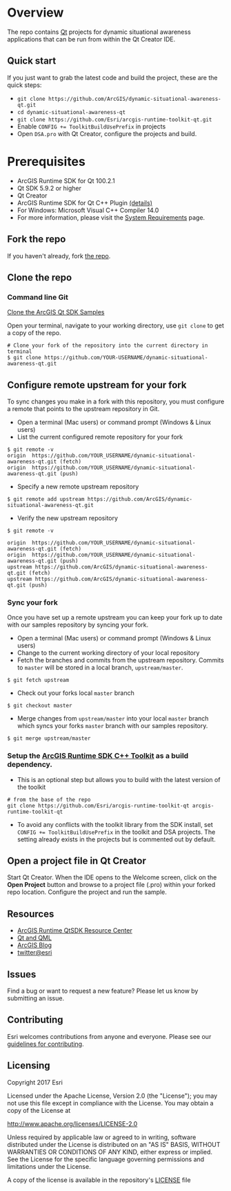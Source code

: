 # Overview
The repo contains [Qt](http://qt.io) projects for dynamic situational awareness applications that can be run from within the Qt Creator IDE.

## Quick start

If you just want to grab the latest code and build the project, these are the quick steps:
 
 * `git clone https://github.com/ArcGIS/dynamic-situational-awareness-qt.git`
 * `cd dynamic-situational-awareness-qt`
 * `git clone https://github.com/Esri/arcgis-runtime-toolkit-qt.git`
 * Enable `CONFIG += ToolkitBuildUsePrefix` in projects
 * Open `DSA.pro` with Qt Creator, configure the projects and build.

# Prerequisites
* ArcGIS Runtime SDK for Qt 100.2.1
* Qt SDK 5.9.2 or higher
* Qt Creator
* ArcGIS Runtime SDK for Qt C++ Plugin [(details)](https://github.com/Esri/arcgis-runtime-toolkit-qt)
* For Windows: Microsoft Visual C++ Compiler 14.0 
* For more information, please visit the [System Requirements](https://developers.arcgis.com/qt/quartz/qml/guide/arcgis-runtime-sdk-for-qt-system-requirements.htm) page.

## Fork the repo
If you haven't already, fork [the repo](https://github.com/ArcGIS/dynamic-situational-awareness-qt/fork).

## Clone the repo

### Command line Git
[Clone the ArcGIS Qt SDK Samples](https://help.github.com/articles/fork-a-repo#Step-2-clone-your-fork)

Open your terminal, navigate to your working directory, use ```git clone``` to get a copy of the repo.

```
# Clone your fork of the repository into the current directory in terminal
$ git clone https://github.com/YOUR-USERNAME/dynamic-situational-awareness-qt.git
```

## Configure remote upstream for your fork
To sync changes you make in a fork with this repository, you must configure a remote that points to the upstream repository in Git.

- Open a terminal (Mac users) or command prompt (Windows & Linux users)
- List the current configured remote repository for your fork

```
$ git remote -v
origin	https://github.com/YOUR_USERNAME/dynamic-situational-awareness-qt.git (fetch)
origin	https://github.com/YOUR_USERNAME/dynamic-situational-awareness-qt.git (push)
```

- Specify a new remote upstream repository

```
$ git remote add upstream https://github.com/ArcGIS/dynamic-situational-awareness-qt.git
```

- Verify the new upstream repository

```
$ git remote -v

origin	https://github.com/YOUR_USERNAME/dynamic-situational-awareness-qt.git (fetch)
origin	https://github.com/YOUR_USERNAME/dynamic-situational-awareness-qt.git (push)
upstream https://github.com/ArcGIS/dynamic-situational-awareness-qt.git (fetch)
upstream https://github.com/ArcGIS/dynamic-situational-awareness-qt.git (push)
```

### Sync your fork
Once you have set up a remote upstream you can keep your fork up to date with our samples repository by syncing your fork.

- Open a terminal (Mac users) or command prompt (Windows & Linux users)
- Change to the current working directory of your local repository
- Fetch the branches and commits from the upstream repository.  Commits to ```master``` will be stored in a local branch, ```upstream/master```.

```
$ git fetch upstream
```

- Check out your forks local ```master``` branch

```
$ git checkout master
```

- Merge changes from ```upstream/master``` into  your local ```master``` branch which syncs your forks ```master``` branch with our samples repository.

```
$ git merge upstream/master
```

### Setup the [ArcGIS Runtime SDK C++ Toolkit](https://github.com/Esri/arcgis-runtime-toolkit-qt) as a build dependency.

- This is an optional step but allows you to build with the latest version of the toolkit

```
# from the base of the repo
git clone https://github.com/Esri/arcgis-runtime-toolkit-qt arcgis-runtime-toolkit-qt
```

- To avoid any conflicts with the toolkit library from the SDK install, set `CONFIG += ToolkitBuildUsePrefix` in the toolkit and DSA projects. The setting already exists in the projects but is commented out by default.

## Open a project file in Qt Creator
Start Qt Creator. When the IDE opens to the Welcome screen, click on the **Open Project** button and browse to a project file (.pro) within your forked repo location.
Configure the project and run the sample.

## Resources

* [ArcGIS Runtime QtSDK Resource Center](https://developers.arcgis.com/qt/latest/)
* [Qt and QML](http://www.qt.io/)
* [ArcGIS Blog](http://blogs.esri.com/esri/arcgis/)
* [twitter@esri](http://twitter.com/esri)

## Issues
Find a bug or want to request a new feature?  Please let us know by submitting an issue.

## Contributing
Esri welcomes contributions from anyone and everyone. Please see our [guidelines for contributing](https://github.com/esri/contributing).

## Licensing
Copyright 2017 Esri


Licensed under the Apache License, Version 2.0 (the "License");
you may not use this file except in compliance with the License.
You may obtain a copy of the License at


   http://www.apache.org/licenses/LICENSE-2.0


Unless required by applicable law or agreed to in writing, software
distributed under the License is distributed on an "AS IS" BASIS,
WITHOUT WARRANTIES OR CONDITIONS OF ANY KIND, either express or implied.
See the License for the specific language governing permissions and
limitations under the License.


A copy of the license is available in the repository's [LICENSE](LICENSE) file
